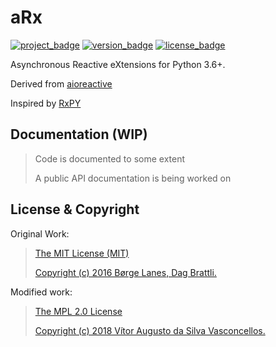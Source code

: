 # aRx

[![project_badge](https://img.shields.io/badge/HeavenVolkoff/aRx-black.svg?style=for-the-badge&logo=github "Project Badge")](https://github.com/HeavenVolkoff/aRx)
[![version_badge](https://img.shields.io/github/tag/HeavenVolkoff/aRx.svg?label=version&style=for-the-badge "Version Badge")](https://github.com/HeavenVolkoff/aRx/releases/latest)
[![license_badge](https://img.shields.io/github/license/HeavenVolkoff/aRx.svg?style=for-the-badge "License Badge")](https://www.mozilla.org/en-US/MPL/2.0/)

Asynchronous Reactive eXtensions for Python 3.6+.

Derived from [aioreactive](https://github.com/dbrattli/aioreactive)

Inspired by [RxPY](https://github.com/ReactiveX/RxPY)

## Documentation (WIP)
> Code is documented to some extent
>
> A public API documentation is being worked on

## License & Copyright
Original Work:
>[The MIT License (MIT)](licenses/LICENSE.aioreactive.txt)
>
>[Copyright (c) 2016 Børge Lanes, Dag Brattli.](./COPYRIGHT.md)

Modified work:
>[The MPL 2.0 License](./LICENSE.md)
>
>[Copyright (c) 2018 Vítor Augusto da Silva Vasconcellos.](./COPYRIGHT.md)
